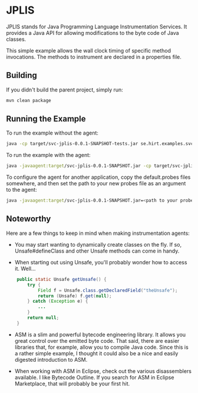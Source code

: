 # JPLIS

JPLIS stands for Java Programming Language Instrumentation Services. It provides a Java API for allowing modifications to the byte code of Java classes. 

This simple example allows the wall clock timing of specific method invocations. The methods to instrument are declared in a properties file.

## Building
If you didn't build the parent project, simply run:

```bash
mvn clean package
```

## Running the Example

To run the example without the agent:

```bash
java -cp target/svc-jplis-0.0.1-SNAPSHOT-tests.jar se.hirt.examples.svc.jplis.TestProgram
```

To run the example with the agent:

```bash
java -javaagent:target/svc-jplis-0.0.1-SNAPSHOT.jar -cp target/svc-jplis-0.0.1-SNAPSHOT-tests.jar se.hirt.examples.svc.jplis.TestProgram
```

To configure the agent for another application, copy the default.probes files somewhere, and then set the path to your new probes file as an argument to the agent:

```bash
java -javaagent:target/svc-jplis-0.0.1-SNAPSHOT.jar=<path to your probes file> <rest of your parameters>
```

## Noteworthy
Here are a few things to keep in mind when making instrumentation agents:

* You may start wanting to dynamically create classes on the fly. If so, Unsafe#defineClass and other Unsafe methods can come in handy.

* When starting out using Unsafe, you'll probably wonder how to access it. Well... 

```java
	public static Unsafe getUnsafe() {
		try {
			Field f = Unsafe.class.getDeclaredField("theUnsafe");			f.setAccessible(true);
			return (Unsafe) f.get(null);
		} catch (Exception e) {
			...
		}
		return null;
	}
```
* ASM is a slim and powerful bytecode engineering library. It allows you great control over the emitted byte code. That said, there are easier libraries that, for example, allow you to compile Java code. Since this is a rather simple example, I thought it could also be a nice and easily digested introduction to ASM.

* When working with ASM in Eclipse, check out the various disassemblers available. I like Bytecode Outline. If you search for ASM in Eclipse Marketplace, that will probably be your first hit.